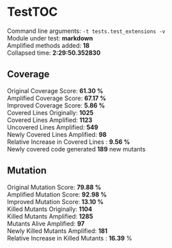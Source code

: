 



# TestTOC
  
Command line arguments: `-t tests.test_extensions -v`  
Module under test: **markdown**  
Amplified methods added: **18**  
Collapsed time: **2:29:50.352830**
## Coverage
  
Original Coverage Score: **61.30 %**  
Amplified Coverage Score: **67.17 %**  
Improved Coverage Score: **5.86 %**  
Covered Lines Originally: **1025**  
Covered Lines Amplified: **1123**  
Uncovered Lines Amplified: **549**  
Newly Covered Lines Amplified: **98**  
Relative Increase in Covered Lines : **9.56 %**  
Newly covered code generated **189** new mutants
## Mutation
  
Original Mutation Score: **79.88 %**  
Amplified Mutation Score: **92.98 %**  
Improved Mutation Score: **13.10 %**  
Killed Mutants Originally: **1104**  
Killed Mutants Amplified: **1285**  
Mutants Alive Amplified: **97**  
Newly Killed Mutants Amplified: **181**  
Relative Increase in Killed Mutants : **16.39** %
